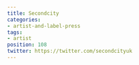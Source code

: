 ```yaml
---
title: Secondcity
categories:
- artist-and-label-press
tags:
- artist
position: 108
twitter: https://twitter.com/secondcityuk
---
```


